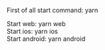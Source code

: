 First of all start command: yarn

Start web: yarn web<br>
Start ios: yarn ios<br>
Start android: yarn android<br>
